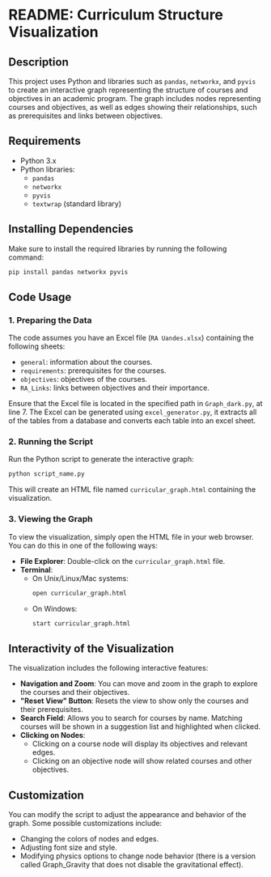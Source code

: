
# README: Curriculum Structure Visualization

## Description
This project uses Python and libraries such as `pandas`, `networkx`, and `pyvis` to create an interactive graph representing the structure of courses and objectives in an academic program. The graph includes nodes representing courses and objectives, as well as edges showing their relationships, such as prerequisites and links between objectives.

## Requirements
- Python 3.x
- Python libraries:
  - `pandas`
  - `networkx`
  - `pyvis`
  - `textwrap` (standard library)

## Installing Dependencies
Make sure to install the required libraries by running the following command:

```bash
pip install pandas networkx pyvis
```

## Code Usage

### 1. Preparing the Data
The code assumes you have an Excel file (`RA Uandes.xlsx`) containing the following sheets:

- `general`: information about the courses.
- `requirements`: prerequisites for the courses.
- `objectives`: objectives of the courses.
- `RA_Links`: links between objectives and their importance.

Ensure that the Excel file is located in the specified path in `Graph_dark.py`, at line 7. The Excel can be generated using `excel_generator.py`, it extracts all of the tables from a database and converts each table into an excel sheet.

### 2. Running the Script
Run the Python script to generate the interactive graph:

```bash
python script_name.py
```

This will create an HTML file named `curricular_graph.html` containing the visualization.

### 3. Viewing the Graph
To view the visualization, simply open the HTML file in your web browser. You can do this in one of the following ways:

- **File Explorer**: Double-click on the `curricular_graph.html` file.
- **Terminal**:
  - On Unix/Linux/Mac systems:
    ```bash
    open curricular_graph.html
    ```
  - On Windows:
    ```bash
    start curricular_graph.html
    ```

## Interactivity of the Visualization
The visualization includes the following interactive features:

- **Navigation and Zoom**: You can move and zoom in the graph to explore the courses and their objectives.
- **"Reset View" Button**: Resets the view to show only the courses and their prerequisites.
- **Search Field**: Allows you to search for courses by name. Matching courses will be shown in a suggestion list and highlighted when clicked.
- **Clicking on Nodes**:
  - Clicking on a course node will display its objectives and relevant edges.
  - Clicking on an objective node will show related courses and other objectives.

## Customization
You can modify the script to adjust the appearance and behavior of the graph. Some possible customizations include:

- Changing the colors of nodes and edges.
- Adjusting font size and style.
- Modifying physics options to change node behavior (there is a version called Graph_Gravity that does not disable the gravitational effect).
